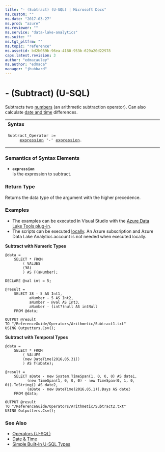 ```yaml
---
title: "- (Subtract) (U-SQL) | Microsoft Docs"
ms.custom: ""
ms.date: "2017-03-27"
ms.prod: "azure"
ms.reviewer: ""
ms.service: "data-lake-analytics"
ms.suite: ""
ms.tgt_pltfrm: ""
ms.topic: "reference"
ms.assetid: bd2b059b-96ea-4180-953b-620a20d22978
caps.latest.revision: 3
author: "edmacauley"
ms.author: "edmaca"
manager: "jhubbard"
---
```

# - (Subtract) (U-SQL)
Subtracts two [numbers](../u-sql/numeric-types-and-literals.md) (an arithmetic subtraction operator).  Can also calculate [date and time](../u-sql/temporal-types-and-literals.md) differences.

<table><th align="left">Syntax</th><tr><td><pre>
Subtract_Operator :=                                                                                     
     <a href="#expr">expression</a> '-' <a href="#expr">expression</a>.
</pre></td></tr></table>

  
### Semantics of Syntax Elements    
-   <a name="expr"></a>**`expression`**  
Is the expression to subtract. 

### Return Type
Returns the data type of the argument with the higher precedence.

### Examples
- The examples can be executed in Visual Studio with the [Azure Data Lake Tools plug-in](https://www.microsoft.com/download/details.aspx?id=49504).  
- The scripts can be executed [locally](https://docs.microsoft.com/azure/data-lake-analytics/data-lake-analytics-data-lake-tools-get-started#run-u-sql-locally).  An Azure subscription and Azure Data Lake Analytics account is not needed when executed locally.

**Subtract with Numeric Types**   
```
@data = 
    SELECT * FROM 
        ( VALUES
        (38)
        ) AS T(aNumber);

DECLARE @val int = 5;

@result =
    SELECT 38 - 5 AS Int1,
           aNumber - 5 AS Int2,
           aNumber - @val AS Int3,
           aNumber - (int?)null AS intNull
    FROM @data;

OUTPUT @result
TO "/ReferenceGuide/Operators/Arithmetic/Subtract1.txt"
USING Outputters.Csv();
```

**Subtract with Temporal Types**   
```
@data = 
    SELECT * FROM 
        ( VALUES
        (new DateTime(2016,05,31))
        ) AS T(aDate);

@result =
    SELECT aDate - new System.TimeSpan(1, 0, 0, 0) AS date1,
          (new TimeSpan(1, 0, 0, 0) - new TimeSpan(0, 1, 0, 0)).ToString() AS date2,
          (aDate - new DateTime(2016,05,1)).Days AS date3
    FROM @data;

OUTPUT @result
TO "/ReferenceGuide/Operators/Arithmetic/Subtract2.txt"
USING Outputters.Csv();
```

### See Also
* [Operators (U-SQL)](../u-sql/operators-u-sql.md)
* [Date & Time](../u-sql/csharp-functions-and-operators-u-sql.md#DateTime)
* [Simple Built-In U-SQL Types](../u-sql/simple-built-in-u-sql-types.md)


